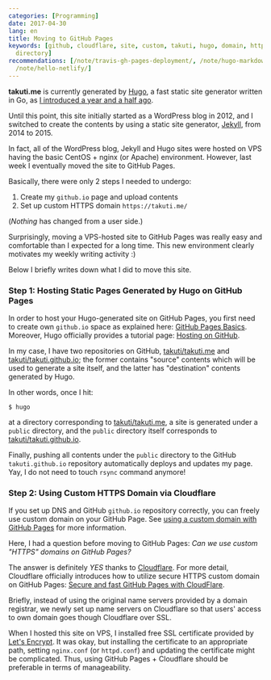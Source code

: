 ```yaml
---
categories: [Programming]
date: 2017-04-30
lang: en
title: Moving to GitHub Pages
keywords: [github, cloudflare, site, custom, takuti, hugo, domain, https, generated,
  directory]
recommendations: [/note/travis-gh-pages-deployment/, /note/hugo-markdown-and-mathjax/,
  /note/hello-netlify/]
---
```


**takuti.me** is currently generated by [Hugo](https://gohugo.io/), a fast static site generator written in Go, as [I introduced a year and a half ago](/note/hugo-markdown-and-mathjax). 

Until this point, this site initially started as a WordPress blog in 2012, and I switched to create the contents by using a static site generator, [Jekyll](https://jekyllrb.com/), from 2014 to 2015.

In fact, all of the WordPress blog, Jekyll and Hugo sites were hosted on VPS having the basic CentOS + nginx (or Apache) environment. However, last week I eventually moved the site to GitHub Pages.

Basically, there were only 2 steps I needed to undergo:

1. Create my `github.io` page and upload contents
2. Set up custom HTTPS domain `https://takuti.me/`

(*Nothing* has changed from a user side.)

Surprisingly, moving a VPS-hosted site to GitHub Pages was really easy and comfortable than I expected for a long time. This new environment clearly motivates my weekly writing activity :)

Below I briefly writes down what I did to move this site.

### Step 1: Hosting Static Pages Generated by Hugo on GitHub Pages

In order to host your Hugo-generated site on GitHub Pages, you first need to create own `github.io` space as explained here: [GitHub Pages Basics](https://help.github.com/categories/github-pages-basics/). Moreover, Hugo officially provides a tutorial page: [Hosting on GitHub](https://gohugo.io/tutorials/github-pages-blog/).

In my case, I have two repositories on GitHub, [takuti/takuti.me](https://github.com/takuti/takuti.me) and [takuti/takuti.github.io](https://github.com/takuti/takuti.github.io); the former contains "source" contents which will be used to generate a site itself, and the latter has "destination" contents generated by Hugo.

In other words, once I hit: 

```
$ hugo
```

at a directory corresponding to [takuti/takuti.me](https://github.com/takuti/takuti.me), a site is generated under a `public` directory, and the `public` directory itself corresponds to [takuti/takuti.github.io](https://github.com/takuti/takuti.github.io).

Finally, pushing all contents under the `public` directory to the GitHub `takuti.github.io` repository automatically deploys and updates my page. Yay, I do not need to touch `rsync` command anymore!

### Step 2: Using Custom HTTPS Domain via Cloudflare

If you set up DNS and GitHub `github.io` repository correctly, you can freely use custom domain on your GitHub Page. See [using a custom domain with GitHub Pages](https://help.github.com/articles/using-a-custom-domain-with-github-pages/) for more information.

Here, I had a question before moving to GitHub Pages: *Can we use custom "HTTPS" domains on GitHub Pages?* 

The answer is definitely *YES* thanks to [Cloudflare](https://www.cloudflare.com/). For more detail, Cloudflare officially introduces how to utilize secure HTTPS custom domain on GitHub Pages: [Secure and fast GitHub Pages with CloudFlare](https://blog.cloudflare.com/secure-and-fast-github-pages-with-cloudflare/).

Briefly, instead of using the original name servers provided by a domain registrar, we newly set up name servers on Cloudflare so that users' access to own domain goes though Cloudflare over SSL.

When I hosted this site on VPS, I installed free SSL certificate provided by [Let's Encrypt](https://letsencrypt.org/). It was okay, but installing the certificate to an appropriate path, setting `nginx.conf` (or `httpd.conf`) and updating the certificate might be complicated. Thus, using GitHub Pages + Cloudflare should be preferable in terms of manageability. 